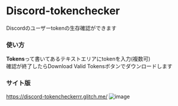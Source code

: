 # Discord-tokenchecker
Discordのユーザーtokenの生存確認ができます

### 使い方
**Tokens**って書いてあるテキストエリアにtokenを入力(複数可)<br>
確認が終了したらDownload Valid Tokensボタンでダウンロードします

### サイト版
https://discord-tokencheckerrr.glitch.me/
![image](https://github.com/VEDA00133912/Discord-tokenchecker/assets/143770907/d7977342-5db7-43a8-a10c-ad6fbfbfd679)
